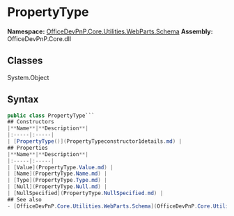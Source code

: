 # PropertyType

**Namespace:** [OfficeDevPnP.Core.Utilities.WebParts.Schema](OfficeDevPnP.Core.Utilities.WebParts.Schema.md)
**Assembly:** OfficeDevPnP.Core.dll
## Classes
System.Object
## Syntax
```C#
public class PropertyType```
## Constructors
|**Name**|**Description**|
|:-----|:-----|
| [PropertyType()](PropertyTypeconstructor1details.md) | 
## Properties
|**Name**|**Description**|
|:-----|:-----|
| [Value](PropertyType.Value.md) | 
| [Name](PropertyType.Name.md) | 
| [Type](PropertyType.Type.md) | 
| [Null](PropertyType.Null.md) | 
| [NullSpecified](PropertyType.NullSpecified.md) | 
## See also
- [OfficeDevPnP.Core.Utilities.WebParts.Schema](OfficeDevPnP.Core.Utilities.WebParts.Schema.md)

